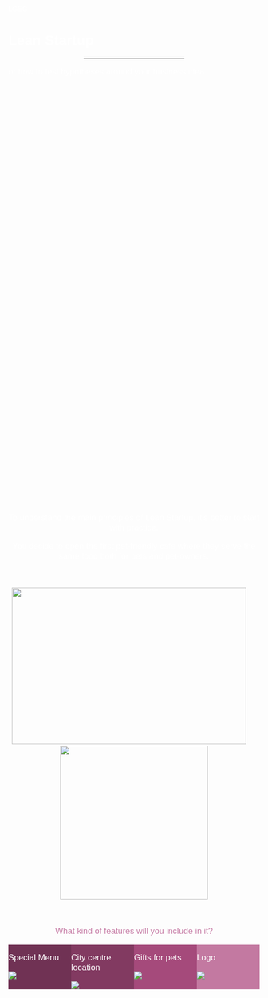 <!DOCTYPE html>
<html>
<title>LGEGX</title>
<meta charset="UTF-8">
<meta name="viewport" content="width=device-width, initial-scale=1">

<link rel="stylesheet" href="https://fonts.googleapis.com/css?family=Raleway">
<style>
body,h1 {font-family: "Raleway", sans-serif}
body, html {height: 100%}
.bgimg {
  background-image: url('https://www.plantemoran.com/-/media/images/insights-images/2018/04/thinking-about-becoming-a-smart-city.jpg?h=704&w=1100&la=en&hash=0F4F54BBECD3E501765A064202A24F8851D74E04');
  height: 1000px;
  background-position: center;
  background-size: cover;
}
  
  
  .w3-display-middle{
     position: absolute;
  top: 50%;
  width: 100%;
  text-align: center;
  font-size: 25px;
    
  }
  
  .circle {position:absolute;
 top: 100;
 left:100;
 width:100%;
 height:100%; 
clip-path: circle(30px at left 30px);
background-color: #a54a7b;
    
  }
 
   .bigcircle {position:absolute;
 top: 1;
 left: 0;
 width:100%;
 height:100%; 
clip-path: circle(500px at right 100px);
background-color: #a54a7b;
     background-position: center;
  background-size: cover;
    
  } 
  
  
    .img-rounded {
  box-shadow: 0 19px 38px rgba(0,0,0,0.30), 0 15px 12px rgba(0,0,0,0.22);
    border-radius: 25px;
  
    
}
 
 .img-rounded {
  opacity: 0.5;
}

.img-rounded:hover {
  opacity: 1.0;
}
  
  ul  {
  
  color: #a54a7b;
  font-weight: bold; 
  margin-left: 10em;
    line-height:4; 
}
  
  span {color: rgb(198, 123, 165); 
    padding:50px;
    width:200px;
  }
  
 
nav > ul > li > a {
    text-decoration: none;
}

.border{
    position:relative;
}
.border:hover::after{
    content:'';
    position:absolute;
    width: 100%;
    height: 0;    
    left:0;
    bottom:0px; /*Change this to increase/decrease distance*/
    border-bottom: 2px solid #000;  
}
  
  
   
  
  
  
#growContainer{
	display: table;
	width:100%;
	height:35%;
}
.grow{
	display: table-cell;
	height:100%;
	width: 25%;
	-webkit-transition:width 500ms;
	-moz-transition:width 500ms;
	transition:width 500ms;
  position: relative;
}
#growContainer:hover .grow{
	width:20%;
}
#growContainer:hover .grow:hover {
	width:40%;
}
 
  
  .img-list{height:100%;
  width:100%;
  } 
  
  .centre{
   position: absolute;
  top: 50%;
  left: 50%;
  transform: translate(-50%, -50%);
    
}
  p {color: white;
  font-size: 1.2em;}
  
  
  
</style>
<body>

<div class="bgimg">
  <div class="w3-display-topleft" style="color:white;">
    LGEG
  </div>
  <div class="w3-display-middle">
    <h1  style="color:white;">Lean Startup</h1>
    <hr  style="margin:auto;width:40%">
    <p >or how to test hypotheses around your business idea</p>
  </div>
</div>
  
  
  <!-- <div class="circle"> </div> -->
   
  
<p style="text-align:center;"><span>To understand the main principles of
Lean Startup, it's better to start with practice.</span></p>

<p style="text-align:center;"><span >You decide to open the first pet-friendly cafe where they serve the same food both for pets and pet-owners.</span></p>
<p><br></p>
<div style="text-align: center;"><img src="https://vanillapup.com/wp-content/uploads/2018/08/RedDot-BrewHouse-Dempsey_Vanillapup@2x.jpeg" class="img-rounded" style="font-family: inherit; width: 469.741885625966px; height: 313px;">&nbsp; &nbsp;
&nbsp;<img src="https://eatbook.sg/wp-content/uploads/2019/11/Pet-Friendly-Cafe-The-Garden-Slug-dog-982x1024.jpg" class="img-rounded" style="width: 295.2300098716683px; height: 308px;"></div>
<p></p>
<p><span style="color: rgb(198, 123, 165);"><br></span></p>
<p style="text-align:center; text-size:20;"><span style="color: rgb(198, 123, 165);">What kind of features will you include in it?</span></p>
  
  <!-- <div class="bigcircle"> </div> -->
   


  
<!--  
  <nav>
    <ul>
        <li><a class="border" href="#">Special menu </a> <img src="https://emojipedia-us.s3.dualstack.us-west-1.amazonaws.com/thumbs/240/apple/271/meat-on-bone_1f356.png" class="img-list" >

        </li>
        <li><a class="border" href="#">City centre location </a><img src="https://emojipedia-us.s3.dualstack.us-west-1.amazonaws.com/thumbs/240/apple/271/cityscape-at-dusk_1f306.png" class="img-list" >

        </li>
        <li><a class="border" href="#">Gifts for pets </a><img src="https://emojipedia-us.s3.dualstack.us-west-1.amazonaws.com/thumbs/240/apple/271/wrapped-gift_1f381.png" class="img-list">

          </li>
        <li><a class="border" href="#">Pretty Logo </a><img src="https://emojipedia-us.s3.dualstack.us-west-1.amazonaws.com/thumbs/240/apple/271/cyclone_1f300.png" class="img-list">
        </li>
    </ul>
</nav>
  <p></p>
  <p></p>
  <p></p>
  <p></p>
  
  -->
  
  <div id="growContainer">
<div class="grow" style="background-color:#703254;"> <div class="centre"><p>Special Menu</p></div> <img src="https://emojipedia-us.s3.dualstack.us-west-1.amazonaws.com/thumbs/240/apple/271/meat-on-bone_1f356.png" class="img-list" > </div>
<div class="grow" style="background-color:#823a61;"><div class="centre"><p>City centre location </p></div> <img src="https://emojipedia-us.s3.dualstack.us-west-1.amazonaws.com/thumbs/240/apple/271/cityscape-at-dusk_1f306.png" class="img-list" > </div>
<div class="grow" style="background-color:#a54a7b;"><div class="centre"><p>Gifts for pets</p></div> <img src="https://emojipedia-us.s3.dualstack.us-west-1.amazonaws.com/thumbs/240/apple/271/wrapped-gift_1f381.png" class="img-list"></div>
<div class="grow" style="background-color:#c379a1;"> <div class="centre"><p>Logo</p></div> <img src="https://emojipedia-us.s3.dualstack.us-west-1.amazonaws.com/thumbs/240/apple/271/cyclone_1f300.png" class="img-list"></div>
</div>
  
  
  
  
</body>
</html>
